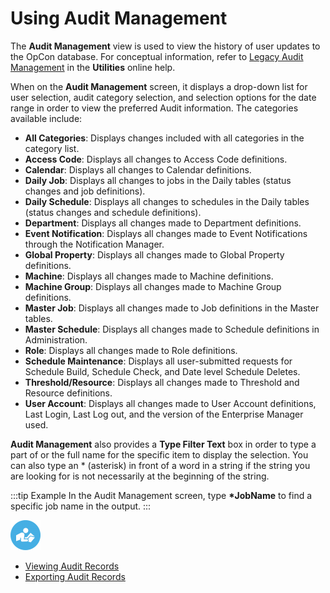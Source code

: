 # Using Audit Management

The **Audit Management** view is used to view the history of user
updates to the OpCon database. For conceptual
information, refer to [Legacy Audit Management](../../../utilities/Graphical-Utilities/Legacy-Audit-Management.md)
 in the **Utilities** online help.

When on the **Audit Management** screen, it displays a drop-down list
for user selection, audit category selection, and selection options for
the date range in order to view the preferred Audit information. The
categories available include:

- **All Categories**: Displays changes included with all categories in
    the category list.
- **Access Code**: Displays all changes to Access Code definitions.
- **Calendar**: Displays all changes to Calendar definitions.
- **Daily Job**: Displays all changes to jobs in the Daily tables
    (status changes and job definitions).
- **Daily Schedule**: Displays all changes to schedules in the Daily
    tables (status changes and schedule definitions).
- **Department**: Displays all changes made to Department definitions.
- **Event Notification**: Displays all changes made to Event
    Notifications through the Notification Manager.
- **Global Property**: Displays all changes made to Global Property
    definitions.
- **Machine**: Displays all changes made to Machine definitions.
- **Machine Group**: Displays all changes made to Machine Group
    definitions.
- **Master Job**: Displays all changes made to Job definitions in the
    Master tables.
- **Master Schedule**: Displays all changes made to Schedule
    definitions in Administration.
- **Role**: Displays all changes made to Role definitions.
- **Schedule Maintenance**: Displays all user-submitted requests for
    Schedule Build, Schedule Check, and Date level Schedule Deletes.
- **Threshold/Resource**: Displays all changes made to Threshold and
    Resource definitions.
- **User Account**: Displays all changes made to User     Account definitions, Last Login, Last Log out, and the version of
    the Enterprise Manager used.

**Audit Management** also provides a **Type Filter Text** box in order
to type a part of or the full name for the specific item to display the
selection. You can also type an \* (asterisk) in front of a word in a
string if the string you are looking for is not necessarily at the
beginning of the string.

:::tip Example
In the Audit Management screen, type **\*JobName** to find a specific job name in the output.
:::

![White "person reading" icon on blue circular background](../../../Resources/Images/moreinfo-icon(48x48).png "More Info icon")

- [Viewing Audit Records](Viewing-and-Exporting-Audit-Records.md#Viewing)
- [Exporting Audit Records](Viewing-and-Exporting-Audit-Records.md#Exportin)
